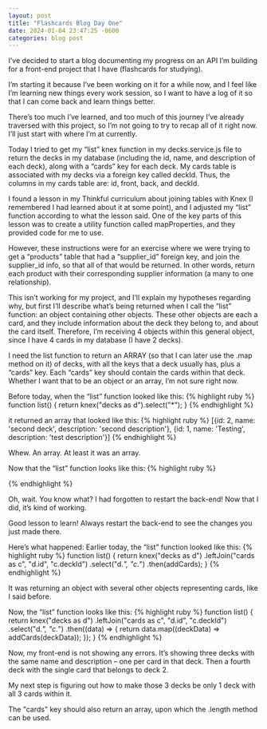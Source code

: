 ```yaml
---
layout: post
title: "Flashcards Blog Day One"
date: 2024-01-04 23:47:25 -0600
categories: blog post
---
```


I’ve decided to start a blog documenting my progress on an API I’m building for a front-end project that I have (flashcards for studying).

I’m starting it because I’ve been working on it for a while now, and I feel like I’m learning new things every work session, so I want to have a log of it so that I can come back and learn things better.

There’s too much I’ve learned, and too much of this journey I’ve already traversed with this project, so I’m not going to try to recap all of it right now. I’ll just start with where I’m at currently.

Today I tried to get my “list” knex function in my decks.service.js file to return the decks in my database (including the id, name, and description of each deck), along with a “cards” key for each deck.
My cards table is associated with my decks via a foreign key called deckId. Thus, the columns in my cards table are: id, front, back, and deckId.

I found a lesson in my Thinkful curriculum about joining tables with Knex (I remembered I had learned about it at some point), and I adjusted my “list” function according to what the lesson said. One of the key parts of this lesson was to create a utility function called mapProperties, and they provided code for me to use.

However, these instructions were for an exercise where we were trying to get a “products” table that had a “supplier_id” foreign key, and join the supplier_id info, so that all of that would be returned. In other words, return each product with their corresponding supplier information (a many to one relationship).

This isn’t working for my project, and I’ll explain my hypotheses regarding why, but first I’ll describe what’s being returned when I call the “list” function: an object containing other objects. These other objects are each a card, and they include information about the deck they belong to, and about the card itself. Therefore, I’m receiving 4 objects within this general object, since I have 4 cards in my database (I have 2 decks).

I need the list function to return an ARRAY (so that I can later use the .map method on it) of decks, with all the keys that a deck usually has, plus a “cards” key. Each “cards” key should contain the cards within that deck. Whether I want that to be an object or an array, I’m not sure right now.

Before today, when the “list” function looked like this:
{% highlight ruby %}
function list() {
return knex("decks as d").select("\*");
}
{% endhighlight %}

it returned an array that looked like this:
{% highlight ruby %}
[{id: 2, name: 'second deck', description: 'second description'}, {id: 1, name: 'Testing', description: 'test description'}]
{% endhighlight %}

Whew. An array. At least it was an array.

Now that the “list” function looks like this:
{% highlight ruby %}

{% endhighlight %}

Oh, wait. You know what? I had forgotten to restart the back-end! Now that I did, it’s kind of working.

Good lesson to learn! Always restart the back-end to see the changes you just made there.

Here’s what happened:
Earlier today, the “list” function looked like this:
{% highlight ruby %}
function list() {
return knex("decks as d")
.leftJoin("cards as c", "d.id", "c.deckId")
.select("d._", "c._")
.then(addCards);
}
{% endhighlight %}

It was returning an object with several other objects representing cards, like I said before.

Now, the “list” function looks like this:
{% highlight ruby %}
function list() {
return knex("decks as d")
.leftJoin("cards as c", "d.id", "c.deckId")
.select("d._", "c._")
.then((data) => {
return data.map((deckData) => addCards(deckData));
});
}
{% endhighlight %}

Now, my front-end is not showing any errors. It’s showing three decks with the same name and description – one per card in that deck. Then a fourth deck with the single card that belongs to deck 2.

My next step is figuring out how to make those 3 decks be only 1 deck with all 3 cards within it.

The "cards" key should also return an array, upon which the .length method can be used.
